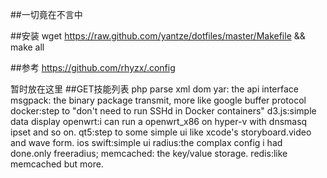##一切竟在不言中

##安装
wget https://raw.github.com/yantze/dotfiles/master/Makefile && make all


##参考
https://github.com/rhyzx/.config


暂时放在这里
##GET技能列表
php parse xml dom
yar: the api interface
msgpack: the binary package transmit, more like google buffer protocol
docker:step to "don't need to run SSHd in Docker containers"
d3.js:simple data display
openwrt:i can run a openwrt_x86 on hyper-v with dnsmasq ipset and so on.
qt5:step to some simple ui like xcode's storyboard.video and wave form.
ios swift:simple ui
radius:the complax config i had done.only freeradius;
memcached: the key/value storage.
redis:like memcached but more.







